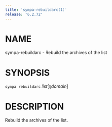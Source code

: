 ```yaml
---
title: 'sympa-rebuildarc(1)'
release: '6.2.72'
---
```


# NAME

sympa-rebuildarc - Rebuild the archives of the list

# SYNOPSIS

`sympa rebuildarc` _list_\[`@`_domain_\]

# DESCRIPTION

Rebuild the archives of the list.
